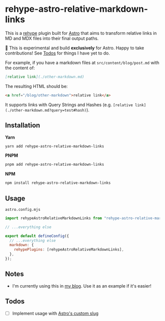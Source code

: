 # rehype-astro-relative-markdown-links

This is a [rehype](https://github.com/rehypejs/rehype) plugin built for [Astro](https://astro.build/) that aims to
transform relative links in MD and MDX files into their final output paths.

🚨 This is experimental and build **exclusively** for Astro. Happy to take contributions! See [Todos](#todos) for things
I have yet to do.

For example, if you have a markdown files at `src/content/blog/post.md` with the content of:

```markdown
[relative link](./other-markdown.md)
```

The resulting HTML should be:

```html
<a href="/blog/other-markdown">relative link</a>
```

It supports links with Query Strings and Hashes (e.g. `[relative link](./other-markdown.md?query=test#hash)`).

## Installation

**Yarn**

```bash
yarn add rehype-astro-relative-markdown-links
```

**PNPM**

```bash
pnpm add rehype-astro-relative-markdown-links
```

**NPM**

```bash
npm install rehype-astro-relative-markdown-links
```

## Usage

`astro.config.mjs`

```js
import rehypeAstroRelativeMarkdownLinks from "rehype-astro-relative-markdown-links";

// ...everything else

export default defineConfig({
  // ...everything else
  markdown: {
    rehypePlugins: [rehypeAstroRelativeMarkdownLinks],
  },
});
```

## Notes

- I'm currently using this in [my blog](https://github.com/vernak2539/words-byvernacchia). Use it as an example if it's easier!

## Todos

- [ ] Implement usage with [Astro's custom slug](https://docs.astro.build/en/guides/content-collections/#defining-custom-slugs)
